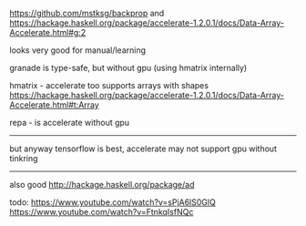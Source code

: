 https://github.com/mstksg/backprop
and
https://hackage.haskell.org/package/accelerate-1.2.0.1/docs/Data-Array-Accelerate.html#g:2

looks very good for manual/learning


granade is type-safe, but without gpu (using hmatrix internally)

hmatrix - accelerate too supports arrays with shapes https://hackage.haskell.org/package/accelerate-1.2.0.1/docs/Data-Array-Accelerate.html#t:Array

repa - is accelerate without gpu

---------

but anyway tensorflow is best, accelerate may not support gpu without tinkring

---------

also good http://hackage.haskell.org/package/ad

todo:
https://www.youtube.com/watch?v=sPjA6lS0GlQ
https://www.youtube.com/watch?v=FtnkqIsfNQc
